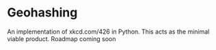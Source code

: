 # Geohashing
An implementation of xkcd.com/426 in Python. 
This acts as the minimal viable product. 
Roadmap coming soon